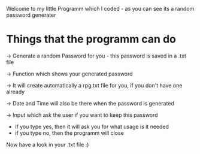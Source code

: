 
Welcome to my little Programm which I coded - as you can see its a random password generater

# Things that the programm can do 

-> Generate a random Password for you - this password is saved in a .txt file
 
-> Function which shows your generated password 

-> It will create automatically a rpg.txt file for you, if you don't have one already

-> Date and Time will also be there when the password is generated

-> Input which ask the user if you want to keep this password
   * if you type yes, then it will ask you for what usage is it needed
   * if you type no, then the programm will close 

Now have a look in your .txt file :) 


